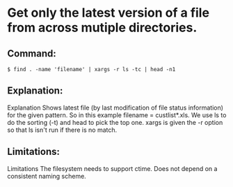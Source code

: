 # Get only the latest version of a file from across mutiple directories.

## Command:
```
$ find . -name 'filename' | xargs -r ls -tc | head -n1
```

## Explanation:
Explanation
Shows latest file (by last modification of file status information) for the given pattern. So in this example filename = custlist*.xls.
We use ls to do the sorting (-t) and head to pick the top one.
xargs is given the -r option so that ls isn't run if there is no match.

## Limitations:
Limitations
The filesystem needs to support ctime. Does not depend on a consistent naming scheme.

